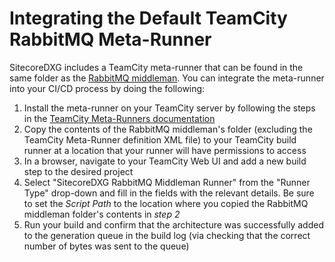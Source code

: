 # Integrating the Default TeamCity RabbitMQ Meta-Runner

SitecoreDXG includes a TeamCity meta-runner that can be found in the same folder as the [RabbitMQ middleman](/getting-started/using-sitecoredxg/using-the-default-rabbitmq-middleman-and-trigger.md). You can integrate the meta-runner into your CI/CD process by doing the following:

1. Install the meta-runner on your TeamCity server by following the steps in the [TeamCity Meta-Runners documentation](https://confluence.jetbrains.com/display/TCD18/Working+with+Meta-Runner)
2. Copy the contents of the RabbitMQ middleman's folder \(excluding the TeamCity Meta-Runner definition XML file\) to your TeamCity build runner at a location that your runner will have permissions to access
3. In a browser, navigate to your TeamCity Web UI and add a new build step to the desired project
4. Select "SitecoreDXG RabbitMQ Middleman Runner" from the "Runner Type" drop-down and fill in the fields with the relevant details. Be sure to set the _Script Path_ to the location where you copied the RabbitMQ middleman folder's contents in _step 2_
5. Run your build and confirm that the architecture was successfully added to the generation queue in the build log \(via checking that the correct number of bytes was sent to the queue\) 



